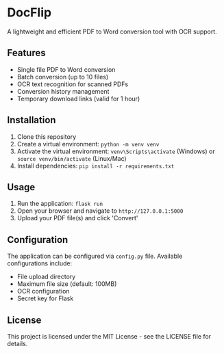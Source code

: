 # DocFlip

A lightweight and efficient PDF to Word conversion tool with OCR support.

## Features
- Single file PDF to Word conversion
- Batch conversion (up to 10 files)
- OCR text recognition for scanned PDFs
- Conversion history management
- Temporary download links (valid for 1 hour)

## Installation
1. Clone this repository
2. Create a virtual environment: `python -m venv venv`
3. Activate the virtual environment: `venv\Scripts\activate` (Windows) or `source venv/bin/activate` (Linux/Mac)
4. Install dependencies: `pip install -r requirements.txt`

## Usage
1. Run the application: `flask run`
2. Open your browser and navigate to `http://127.0.0.1:5000`
3. Upload your PDF file(s) and click 'Convert'

## Configuration
The application can be configured via `config.py` file. Available configurations include:
- File upload directory
- Maximum file size (default: 100MB)
- OCR configuration
- Secret key for Flask

## License
This project is licensed under the MIT License - see the LICENSE file for details.